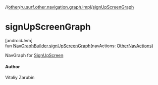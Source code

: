 //[other](../../index.md)/[ru.surf.other.navigation.graph.impl](index.md)/[signUpScreenGraph](sign-up-screen-graph.md)

# signUpScreenGraph

[androidJvm]\
fun [NavGraphBuilder](https://developer.android.com/reference/kotlin/androidx/navigation/NavGraphBuilder.html).[signUpScreenGraph](sign-up-screen-graph.md)(navActions: [OtherNavActions](../ru.surf.other.navigation.actions/-other-nav-actions/index.md))

NavGraph for [SignUpScreen](../ru.surf.other.ui.screens.signUp/-sign-up-screen.md)

#### Author

Vitaliy Zarubin
